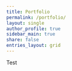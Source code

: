 ```yaml
---
title: Portfolio
permalink: /portfolio/
layout: single
author_profile: true
sidebar_main: true
share: false
entries_layout: grid
---
```


Test




